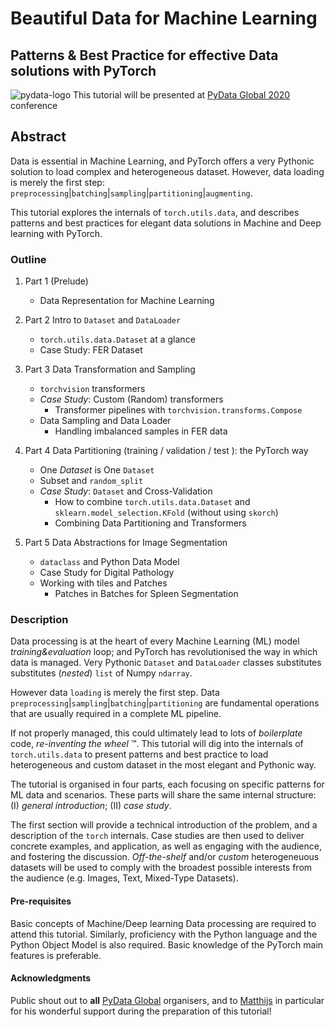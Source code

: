 # Beautiful Data for Machine Learning

## Patterns & Best Practice for effective Data solutions with PyTorch

![pydata-logo](https://global.pydata.org/assets/images/pydata.png)
This tutorial will be presented at [PyData Global 2020](https://global.pydata.org/) conference

## Abstract

Data is essential in Machine Learning, and PyTorch offers a very Pythonic solution to load complex and heterogeneous dataset.
However, data loading is merely the first step: `preprocessing`|`batching`|`sampling`|`partitioning`|`augmenting`.

This tutorial explores the internals of `torch.utils.data`, and describes patterns and best practices for elegant data solutions
in Machine and Deep learning with PyTorch.

### Outline

1. Part 1 (Prelude)
    * Data Representation for Machine Learning

2. Part 2 Intro to `Dataset` and `DataLoader`
    * `torch.utils.data.Dataset` at a glance
    * Case Study: FER Dataset

3. Part 3 Data Transformation and Sampling
    * `torchvision` transformers
    * _Case Study_: Custom (Random) transformers
        * Transformer pipelines with `torchvision.transforms.Compose`
    * Data Sampling and Data Loader
        * Handling imbalanced samples in FER data

4. Part 4 Data Partitioning (training / validation / test ): the PyTorch way
    * One _Dataset_ is One `Dataset`
    * Subset and `random_split`
    * _Case Study_: `Dataset` and Cross-Validation
        * How to combine `torch.utils.data.Dataset` and `sklearn.model_selection.KFold` (without using `skorch`)
        * Combining Data Partitioning and Transformers

5. Part 5 Data Abstractions for Image Segmentation
    * `dataclass` and Python Data Model
    * Case Study for Digital Pathology
    * Working with tiles and Patches
        * Patches in Batches for Spleen Segmentation

### Description

Data processing is at the heart of every Machine Learning (ML) model _training&evaluation_ loop; and PyTorch has revolutionised the way in which data is managed.
Very Pythonic `Dataset` and `DataLoader` classes substitutes substitutes (_nested_) `list` of Numpy `ndarray`.

However data `loading` is merely the first step. Data `preprocessing`|`sampling`|`batching`|`partitioning` are fundamental operations that are usually required in a complete ML pipeline.

If not properly managed, this could ultimately lead to lots of _boilerplate_ code,  _re-inventing the wheel_ ™.
This tutorial will dig into the internals of `torch.utils.data` to present patterns and best practice to load heterogeneous and custom dataset in the most elegant and Pythonic way.

The tutorial is organised in four parts, each focusing on specific patterns for ML data and scenarios.
These parts will share the same internal structure: (I) _general introduction_; (II) _case study_.

The first section will provide a technical introduction of the problem, and a description of the `torch` internals.
Case studies are then used to deliver concrete examples, and application, as well as engaging with the audience, and fostering the discussion.
_Off-the-shelf_ and/or _custom_ heterogeneuous datasets will be used to comply with the broadest possible interests from the audience
(e.g. Images, Text, Mixed-Type Datasets).

#### Pre-requisites

Basic concepts of Machine/Deep learning Data processing are required to attend this tutorial. Similarly, proficiency with the Python language and
the Python Object Model is also required. Basic knowledge of the PyTorch main features is preferable.

#### Acknowledgments

Public shout out to **all** [PyData Global](https://global.pydata.org/) organisers, 
and to [Matthijs](https://github.com/MBrouns) in particular for his wonderful 
support during the preparation of this tutorial!
